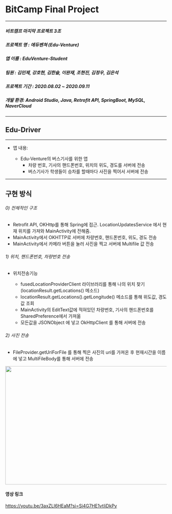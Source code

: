 
# BitCamp Final Project
<hr/>

##### 비트캠프 마지막 프로젝트 3조
##### 프로젝트 명 : 에듀벤쳐 (Edu-Venture)
##### 앱 이름 : EduVenture-Student
##### 팀원 : 김민제, 강호현, 김한슬, 이완재, 조현진, 김정우, 김은석
##### 프로젝트 기간 : 2020.08.02 ~ 2020.09.11
##### 개발 환경: Android Studio, Java, Retrofit API, SpringBoot, MySQL, NaverCloud
<hr/>

## Edu-Driver
<hr/>

+ 앱 내용:

  + Edu-Venture의 버스기사를 위한 앱
    + 차량 번호, 기사의 핸드폰번호, 위치의 위도, 경도를 서버에 전송
    + 버스기사가 학생들이 승차를 할때마다 사진을 찍어서 서버에 전송


<hr/>

## 구현 방식

######  0) 전체적인 구조

+ Retrofit API, OKHttp를 통해 Spring에 접근. LocationUpdatesService 에서 현재 위치를 가져와 MainActivity에 전해줌.
+ MainActivity에서 OKHTTP로 서버에 차량번호, 핸드폰번호, 위도, 경도 전송
+ MainActivity에서 카메라 버튼을 눌러 사진을 찍고 서버에 Multifile 값 전송


######  1) 위치, 핸드폰번호, 차량번호 전송

+ 위치전송기능

  + fusedLocationProviderClient 라이브러리를 통해 나의 위치 찾기(locationResult.getLocations() 메소드)
  + locationResult.getLocations().getLongitude() 메소드를 통해 위도값, 경도값 조회
  + MainActivity의 EditText값에 적혀있던 차량번호, 기사의 핸드폰번호를 SharedPreference에서 가져옮
  + 모든값을 JSONObject 에 넣고 OkHttpClient 를 통해 서버에 전송

######  2) 사진 전송

+   FileProvider.getUriForFile 를 통해 찍은 사진의 uri를 가져온 후 현재시간을 이름에 넣고 MultiFileBody를 통해 서버에 전송



<img src="https://blog.kakaocdn.net/dn/cSuZfu/btssAJYuZZg/XCIOKPkZUcj9EXbKZtxArk/img.gif"  width="700" height="370">

#### 영상 링크
https://youtu.be/3axZLl6HEaM?si=Si4G7HE1vtIiDkPy